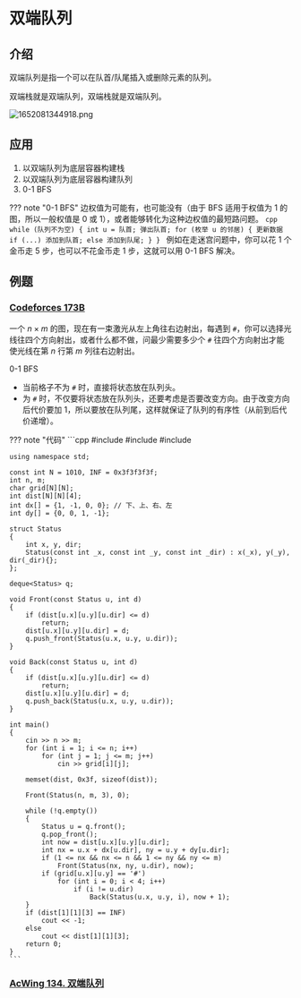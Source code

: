 # 双端队列

## 介绍

双端队列是指一个可以在队首/队尾插入或删除元素的队列。

双端栈就是双端队列，双端栈就是双端队列。

![1652081344918.png](https://pekingopera.ddns.net:81/i/2022/05/09/6278c2c6b0153.png)

## 应用

1. 以双端队列为底层容器构建栈
2. 以双端队列为底层容器构建队列
3. 0-1 BFS

??? note "0-1 BFS"
    边权值为可能有，也可能没有（由于 BFS 适用于权值为 1 的图，所以一般权值是 0 或 1），或者能够转化为这种边权值的最短路问题。
    ```cpp
    while (队列不为空) {
        int u = 队首;
        弹出队首;
        for (枚举 u 的邻居) {
            更新数据
            if (...)
                添加到队首;
            else
                添加到队尾;
      }
    }
    ```
    例如在走迷宫问题中，你可以花 1 个金币走 5 步，也可以不花金币走 1 步，这就可以用 0-1 BFS 解决。


## 例题

### [Codeforces 173B](http://codeforces.com/problemset/problem/173/B)

一个 $n \times m$ 的图，现在有一束激光从左上角往右边射出，每遇到 `#`，你可以选择光线往四个方向射出，或者什么都不做，问最少需要多少个 `#` 往四个方向射出才能使光线在第 $n$ 行第 $m$ 列往右边射出。

0-1 BFS

* 当前格子不为 `#` 时，直接将状态放在队列头。
* 为 `#` 时，不仅要将状态放在队列头，还要考虑是否要改变方向。由于改变方向后代价要加 1，所以要放在队列尾，这样就保证了队列的有序性（从前到后代价递增）。

??? note "代码"
    ```cpp
    #include <cstring>
    #include <deque>
    #include <iostream>

    using namespace std;

    const int N = 1010, INF = 0x3f3f3f3f;
    int n, m;
    char grid[N][N];
    int dist[N][N][4];
    int dx[] = {1, -1, 0, 0}; // 下、上、右、左
    int dy[] = {0, 0, 1, -1};

    struct Status
    {
        int x, y, dir;
        Status(const int _x, const int _y, const int _dir) : x(_x), y(_y), dir(_dir){};
    };

    deque<Status> q;

    void Front(const Status u, int d)
    {
        if (dist[u.x][u.y][u.dir] <= d)
            return;
        dist[u.x][u.y][u.dir] = d;
        q.push_front(Status(u.x, u.y, u.dir));
    }

    void Back(const Status u, int d)
    {
        if (dist[u.x][u.y][u.dir] <= d)
            return;
        dist[u.x][u.y][u.dir] = d;
        q.push_back(Status(u.x, u.y, u.dir));
    }

    int main()
    {
        cin >> n >> m;
        for (int i = 1; i <= n; i++)
            for (int j = 1; j <= m; j++)
                cin >> grid[i][j];

        memset(dist, 0x3f, sizeof(dist));

        Front(Status(n, m, 3), 0);

        while (!q.empty())
        {
            Status u = q.front();
            q.pop_front();
            int now = dist[u.x][u.y][u.dir];
            int nx = u.x + dx[u.dir], ny = u.y + dy[u.dir];
            if (1 <= nx && nx <= n && 1 <= ny && ny <= m)
                Front(Status(nx, ny, u.dir), now);
            if (grid[u.x][u.y] == '#')
                for (int i = 0; i < 4; i++)
                    if (i != u.dir)
                        Back(Status(u.x, u.y, i), now + 1);
        }
        if (dist[1][1][3] == INF)
            cout << -1;
        else
            cout << dist[1][1][3];
        return 0;
    }
    ```

### [AcWing 134. 双端队列](https://www.acwing.com/problem/content/description/136/)